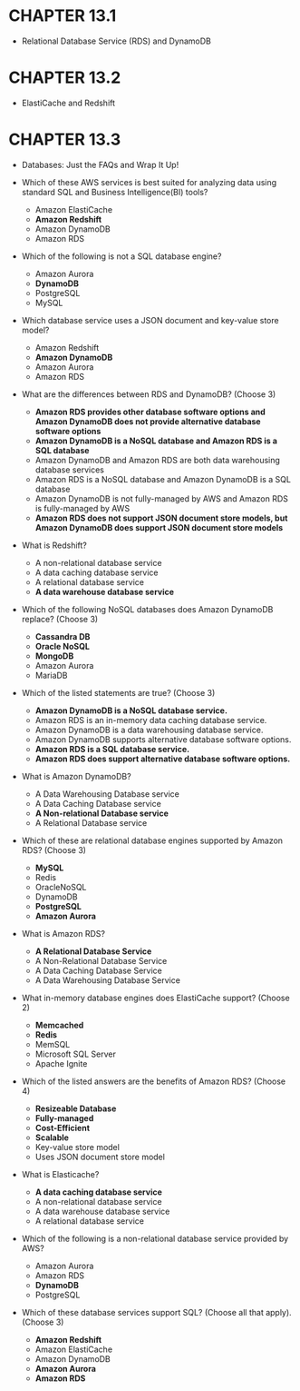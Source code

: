# CHAPTER 13.1
- Relational Database Service (RDS) and DynamoDB

# CHAPTER 13.2
- ElastiCache and Redshift

# CHAPTER 13.3
- Databases: Just the FAQs and Wrap It Up!

- Which of these AWS services is best suited for analyzing data using standard SQL and Business Intelligence(BI) tools?
	- Amazon ElastiCache
	- **Amazon Redshift**
	- Amazon DynamoDB
	- Amazon RDS

- Which of the following is not a SQL database engine?
	- Amazon Aurora
	- **DynamoDB**
	- PostgreSQL
	- MySQL

- Which database service uses a JSON document and key-value store model?
	- Amazon Redshift
	- **Amazon DynamoDB**
	- Amazon Aurora
	- Amazon RDS

- What are the differences between RDS and DynamoDB? (Choose 3)
	- **Amazon RDS provides other database software options and Amazon DynamoDB does not provide alternative database software options**
	- **Amazon DynamoDB is a NoSQL database and Amazon RDS is a SQL database**
	- Amazon DynamoDB and Amazon RDS are both data warehousing database services
	- Amazon RDS is a NoSQL database and Amazon DynamoDB is a SQL database
	- Amazon DynamoDB is not fully-managed by AWS and Amazon RDS is fully-managed by AWS
	- **Amazon RDS does not support JSON document store models, but Amazon DynamoDB does support JSON document store models**

- What is Redshift?
	- A non-relational database service
	- A data caching database service
	- A relational database service
	- **A data warehouse database service**

- Which of the following NoSQL databases does Amazon DynamoDB replace? (Choose 3)
	- **Cassandra DB**
	- **Oracle NoSQL**
	- **MongoDB**
	- Amazon Aurora
	- MariaDB

- Which of the listed statements are true? (Choose 3)
	- **Amazon DynamoDB is a NoSQL database service.**
	- Amazon RDS is an in-memory data caching database service.
	- Amazon DynamoDB is a data warehousing database service.
	- Amazon DynamoDB supports alternative database software options.
	- **Amazon RDS is a SQL database service.**
	- **Amazon RDS does support alternative database software options.**

- What is Amazon DynamoDB?
	- A Data Warehousing Database service
	- A Data Caching Database service
	- **A Non-relational Database service**
	- A Relational Database service

- Which of these are relational database engines supported by Amazon RDS? (Choose 3)
	- **MySQL**
	- Redis
	- OracleNoSQL
	- DynamoDB
	- **PostgreSQL**
	- **Amazon Aurora**

- What is Amazon RDS?
	- **A Relational Database Service**
	- A Non-Relational Database Service
	- A Data Caching Database Service
	- A Data Warehousing Database Service

- What in-memory database engines does ElastiCache support? (Choose 2)
	- **Memcached**
	- **Redis**
	- MemSQL
	- Microsoft SQL Server
	- Apache Ignite

- Which of the listed answers are the benefits of Amazon RDS? (Choose 4)
	- **Resizeable Database**
	- **Fully-managed**
	- **Cost-Efficient**
	- **Scalable**
	- Key-value store model
	- Uses JSON document store model

- What is Elasticache?
	- **A data caching database service**
	- A non-relational database service
	- A data warehouse database service
	- A relational database service

- Which of the following is a non-relational database service provided by AWS?
	- Amazon Aurora
	- Amazon RDS
	- **DynamoDB**
	- PostgreSQL

- Which of these database services support SQL? (Choose all that apply). (Choose 3)
	- **Amazon Redshift**
	- Amazon ElastiCache
	- Amazon DynamoDB
	- **Amazon Aurora**
	- **Amazon RDS**